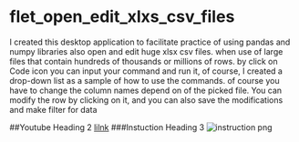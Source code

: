 # flet_open_edit_xlxs_csv_files
I created this desktop application  to facilitate  practice of using pandas and numpy  libraries also open and edit huge xlsx csv files.
 when use of large files that contain hundreds of thousands or millions of rows.
by click on Code icon you can  input your command and run it, of course, I created a drop-down list as a sample of how to use the commands.
 of course you have to change  the column names depend on of the picked file. You can modify the row by clicking on it, and you can also save the modifications and make filter for data
 
 ##Youtube Heading 2
[lilnk](https://www.youtube.com/watch?v=eRItslIn6Ok)
###Instuction Heading 3
![instruction png](https://github.com/user-attachments/assets/9a6fd766-3dbd-45b8-9ef4-bfb10f01fa54)
